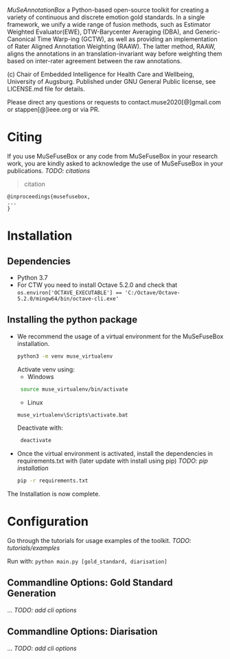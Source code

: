 _MuSeAnnotationBox_ a Python-based open-source toolkit for creating a variety of continuous and discrete emotion gold standards. In a single framework, we unify a wide range of fusion methods, such as Estimator Weighted Evaluator(EWE), DTW-Barycenter Averaging (DBA), and Generic-Canonical Time Warp-ing (GCTW), as well as providing an implementation of Rater Aligned Annotation Weighting (RAAW). The latter method, RAAW, aligns the annotations in an translation-invariant way before weighting them based on inter-rater agreement between the raw annotations. 

(c) Chair of Embedded Intelligence for Health Care and Wellbeing, University of Augsburg. Published under GNU General Public license, see LICENSE.md file for details.

Please direct any questions or requests to contact.muse2020[@]gmail.com or stappen[@]ieee.org or via PR.


# Citing
If you use MuSeFuseBox or any code from MuSeFuseBox in your research work, you are kindly asked to acknowledge the use 
of MuSeFuseBox in your publications. _TODO: citations_

> citation

```
@inproceedings{musefusebox,
...
}
```

# Installation


## Dependencies

* Python 3.7
* For CTW you need to install Octave 5.2.0 and check that 
    `os.environ['OCTAVE_EXECUTABLE'] == 'C:/Octave/Octave-5.2.0/mingw64/bin/octave-cli.exe'`

## Installing the python package
* We recommend the usage of a virtual environment for the MuSeFuseBox installation.
    ```bash 
    python3 -m venv muse_virtualenv
    ```
    Activate venv using:
    - Windows
    ```bash 
     source muse_virtualenv/bin/activate
    ```
    - Linux
    ```bash 
    muse_virtualenv\Scripts\activate.bat
    ```
    Deactivate with:
    ```bash 
     deactivate
    ```
* Once the virtual environment is activated, install the dependencies in requirements.txt with (later update with install using pip) _TODO: pip installation_
    ```bash 
    pip -r requirements.txt
    ```

The Installation is now complete.

# Configuration
Go through the tutorials for usage examples of the toolkit. _TODO: tutorials/examples_

Run with:
    ```
    python main.py [gold_standard, diarisation]
    ```
## Commandline Options: Gold Standard Generation
... _TODO: add cli options_
## Commandline Options: Diarisation
... _TODO: add cli options_
